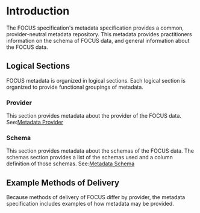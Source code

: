 # Introduction

The FOCUS specification's metadata specification provides a common, provider-neutral metadata repository. This metadata provides practitioners information on the schema of FOCUS data, and general information about the FOCUS data.


## Logical Sections

FOCUS metadata is organized in logical sections. Each logical section is organized to provide functional groupings of metadata. 

### Provider 
This section provides metadata about the provider of the FOCUS data.
See:[Metadata Provider](metadata_provider.md)

### Schema
This section provides metadata about the schemas of the FOCUS data. The schemas section provides a list of the schemas used and a column definition of those schemas. 
See:[Metadata Schema](metadata_schema.md)


## Example Methods of Delivery

Because methods of delivery of FOCUS differ by provider, the metadata specification includes examples of how metadata may be provided. 




